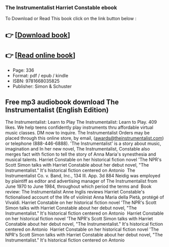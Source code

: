 ### The Instrumentalist Harriet Constable ebook

To Download or Read This book click on the link button below :

## 👉  [**[Download book](http://get-pdfs.com/download.php?group=book&from=github.com&id=717150&lnk=1064 "Download book")**]

## 👉  [**[Read online book](http://get-pdfs.com/download.php?group=book&from=github.com&id=717150&lnk=1064 "Read online book")**]


* Page: 336
* Format: pdf / epub / kindle
* ISBN: 9781668035825
* Publisher: Simon &amp; Schuster



## Free mp3 audiobook download The Instrumentalist (English Edition)



 The Instrumentalist: Learn to Play The Instrumentalist: Learn to Play. 409 likes. We help teens confidently play instruments thru affordable virtual music classes. DM now to inquire.
 The Instrumentalist Orders may be placed through this online store, by email, (awards@theinstrumentalist.com) or telephone (888-446-6888).
 &#039;The Instrumentalist&#039; is a story about music, imagination and In her new novel, The Instrumentalist, Constable also merges fact with fiction to tell the story of Anna Maria&#039;s synesthesia and musical talents.
 Harriet Constable on her historical fiction novel &#039;The NPR&#039;s Scott Simon talks with Harriet Constable about her debut novel, &quot;The Instrumentalist.&quot; It&#039;s historical fiction centered on Antonio 
 The Instrumentalist Co. v. Band, Inc., 134 Ill. App. 3d 884 Neidig was employed by plaintiff as editor and advertising manager of The Instrumentalist from June 1970 to June 1984, throughout which period the terms and 
 Book review: The Instrumentalist Anne Inglis reviews Harriet Constable&#039;s fictionalised account of the life of violinist Anna Maria della Pietà, protégé of Vivaldi.
 Harriet Constable on her historical fiction novel &#039;The NPR&#039;s Scott Simon talks with Harriet Constable about her debut novel, &quot;The Instrumentalist.&quot; It&#039;s historical fiction centered on Antonio 
 Harriet Constable on her historical fiction novel &#039;The NPR&#039;s Scott Simon talks with Harriet Constable about her debut novel, &quot;The Instrumentalist.&quot; It&#039;s historical fiction centered on Antonio 
 Harriet Constable on her historical fiction novel &#039;The NPR&#039;s Scott Simon talks with Harriet Constable about her debut novel, &quot;The Instrumentalist.&quot; It&#039;s historical fiction centered on Antonio 





